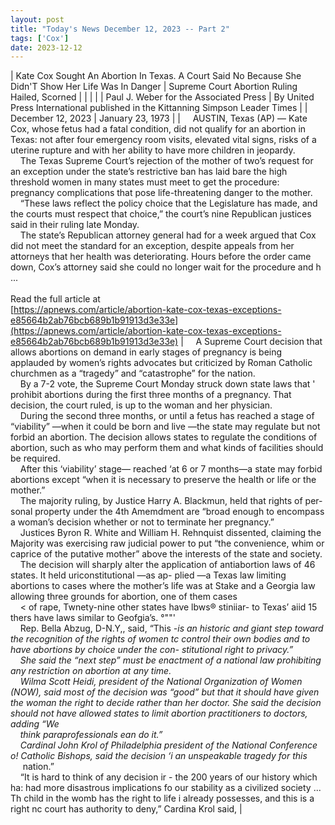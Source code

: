 ```yaml
---
layout: post
title: "Today's News December 12, 2023 -- Part 2"
tags: ['Cox']
date: 2023-12-12
---
```


| Kate Cox Sought An Abortion In Texas. A Court Said No Because She Didn'T Show Her Life Was In Danger | Supreme Court Abortion Ruling Hailed, Scorned |
|  |  |
| Paul J. Weber for the Associated Press | By United Press International published in the Kittanning Simpson Leader Times |
| December 12, 2023 | January 23, 1973 |
| &nbsp;&nbsp;&nbsp;&nbsp;AUSTIN, Texas (AP) — Kate Cox, whose fetus had a fatal condition, did not qualify for an abortion in Texas: not after four emergency room visits, elevated vital signs, risks of a uterine rupture and with her ability to have more children in jeopardy.<br>&nbsp;&nbsp;&nbsp;&nbsp;The Texas Supreme Court’s rejection of the mother of two’s request for an exception under the state’s restrictive ban has laid bare the high threshold women in many states must meet to get the procedure: pregnancy complications that pose life-threatening danger to the mother.<br>&nbsp;&nbsp;&nbsp;&nbsp;“These laws reflect the policy choice that the Legislature has made, and the courts must respect that choice,” the court’s nine Republican justices said in their ruling late Monday.<br>&nbsp;&nbsp;&nbsp;&nbsp;The state’s Republican attorney general had for a week argued that Cox did not meet the standard for an exception, despite appeals from her attorneys that her health was deteriorating. Hours before the order came down, Cox’s attorney said she could no longer wait for the procedure and h ...<br><br>Read the full article at<br>[https://apnews.com/article/abortion-kate-cox-texas-exceptions-e85664b2ab76bcb689b1b91913d3e33e](https://apnews.com/article/abortion-kate-cox-texas-exceptions-e85664b2ab76bcb689b1b91913d3e33e) | &nbsp;&nbsp;&nbsp;&nbsp;A Supreme Court decision that allows abortions on demand in early stages of pregnancy is being applauded by women’s rights advocates but criticized by Roman Catholic churchmen as a “tragedy” and “catastrophe” for the nation.<br>&nbsp;&nbsp;&nbsp;&nbsp;By a 7-2 vote, the Supreme Court Monday struck down state laws that ' prohibit abortions during the first three months of a pregnancy. That decision, the court ruled, is up to the woman and her physician.<br>&nbsp;&nbsp;&nbsp;&nbsp;During the second three months, or until a fetus has reached a stage of “viability” —when it could be born and live —the state may regulate but not forbid an abortion. The decision allows states to regulate the conditions of abortion, such as who may perform them and what kinds of facilities should be required.<br>&nbsp;&nbsp;&nbsp;&nbsp;After this ‘viability’ stage— reached ‘at 6 or 7 months—a state may forbid abortions except “when it is necessary to preserve the health or life or the mother.”<br>&nbsp;&nbsp;&nbsp;&nbsp;The majority ruling, by Justice Harry A. Blackmun, held that rights of per- sonal property under the 4th Amemdment are “broad enough to encompass a woman’s decision whether or not to terminate her pregnancy.”<br>&nbsp;&nbsp;&nbsp;&nbsp;Justices Byron R. White and William H. Rehnquist dissented, claiming the Majority was exercising raw judicial power to put “the convenience, whim or caprice of the putative mother” above the interests of the state and society.<br>&nbsp;&nbsp;&nbsp;&nbsp;The decision will sharply alter the application of antiabortion laws of 46 states. It held uriconstitutional —as ap- plied —a Texas law limiting abortions to cases where the mother’s life was at Stake and a Georgia law allowing three grounds for abortion, one of them cases<br>&nbsp;&nbsp;&nbsp;&nbsp;< of rape, Twnety-nine other states have  lbws® stiniiar- to Texas’ aiid 15 thers have laws similar to Geofgia’s. °""'<br>&nbsp;&nbsp;&nbsp;&nbsp;Rep. Bella Abzug, D-N.Y,, said, “This _-is an historic and giant step toward the recognition of the rights of women tc control their own bodies and to have abortions by choice under the con- stitutional right to privacy.”<br>&nbsp;&nbsp;&nbsp;&nbsp;She said the “next step” must be enactment of a national law prohibiting any restriction on abortion at any time.<br>&nbsp;&nbsp;&nbsp;&nbsp;Wilma Scott Heidi, president of the National Organization of Women (NOW), said most of the decision was “good” but that it should have given the woman the right to decide rather than her doctor. She said the decision should not have allowed states to limit abortion practitioners to doctors, adding “We<br>&nbsp;&nbsp;&nbsp;&nbsp;think paraprofessionals ean do it.”<br>&nbsp;&nbsp;&nbsp;&nbsp;Cardinal John Krol of Philadelphia president of the National Conference o! Catholic Bishops, said the decision ‘i an unspeakable tragedy for this<br>&nbsp;&nbsp;&nbsp;&nbsp;_ nation.”<br>&nbsp;&nbsp;&nbsp;&nbsp;“It is hard to think of any decision ir - the 200 years of our history which ha: had more disastrous implications fo our stability as a civilized society ... Th child in the womb has the right to life i already possesses, and this is a right nc court has authority to deny,” Cardina Krol said,  |